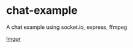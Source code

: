 # chat-example
A chat example using socket.io, express, ffmpeg

[Imgur](http://i.imgur.com/JGIJYQo.gifv)
